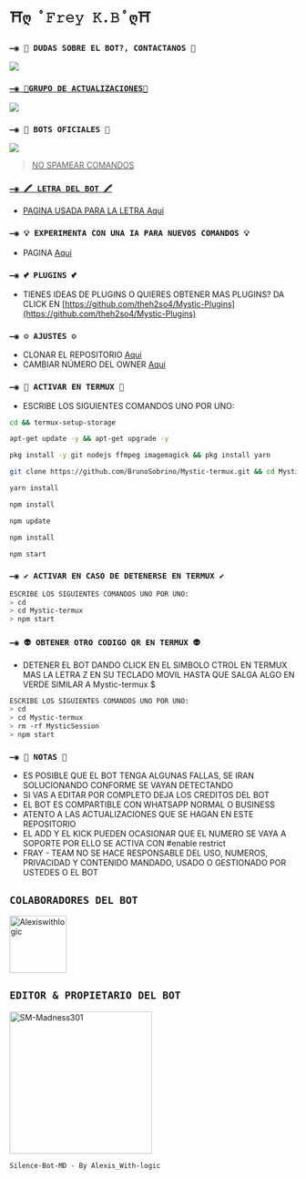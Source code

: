 # `⛩️ღ ﾟ𝙵𝚛𝚎𝚢 𝙺.𝙱 ﾟღ⛩️`

### `—◉ 🏮 DUDAS SOBRE EL BOT?, CONTACTANOS 🏮`
<a href="http://wa.me/5493873084433" target="blank"><img src="https://img.shields.io/badge/SM-MADNESS301_CREADOR-25D366?style=for-the-badge&logo=whatsapp&logoColor=white" />



### `—◉ 🌸GRUPO DE ACTUALIZACIONES🌸`

<a href="https://chat.whatsapp.com/KzlzE9GrT0N0qozx708mYF" target="blank"><img src="https://img.shields.io/badge/GRUPO_DE_ACTUALIZACIONES-25D366?style=for-the-badge&logo=whatsapp&logoColor=white" />
</a>

### `—◉ 🤖 BOTS OFICIALES 🤖`

<a href="https://api.whatsapp.com/send/?phone=855388427104&text&type=phone_number&app_absent=0" target="blank"><img src="https://img.shields.io/badge/BOT-OFICIAL.1-25D366?style=for-the-badge&logo=whatsapp&logoColor=white" />

 > NO SPAMEAR COMANDOS

### `—◉ 🖍 LETRA DEL BOT 🖍`
- PAGINA USADA PARA LA LETRA [Aqui](https://smiley.cool/es/weirdmaker.php)

### `—◉ 💡 EXPERIMENTA CON UNA IA PARA NUEVOS COMANDOS 💡`
- PAGINA [Aqui](https://beta.openai.com/playground)

### `—◉ 💕 PLUGINS 💕`
- TIENES IDEAS DE PLUGINS O QUIERES OBTENER MAS PLUGINS? DA CLICK EN [https://github.com/theh2so4/Mystic-Plugins](https://github.com/theh2so4/Mystic-Plugins)

### `—◉ ⚙️ AJUSTES ⚙️`
- CLONAR EL REPOSITORIO [Aqui](https://github.com/BrunoSobrino/TheMystic-Bot-MD/fork)
- CAMBIAR NÚMERO DEL OWNER [Aqui](https://github.com/BrunoSobrino/TheMystic-Bot-MD/blob/master/config.js)

### `—◉ 👾 ACTIVAR EN TERMUX 👾` 
- ESCRIBE LOS SIGUIENTES COMANDOS UNO POR UNO:
```bash
cd && termux-setup-storage
```

```bash
apt-get update -y && apt-get upgrade -y
```

```bash
pkg install -y git nodejs ffmpeg imagemagick && pkg install yarn
```

```bash
git clone https://github.com/BrunoSobrino/Mystic-termux.git && cd Mystic-termux
```

```bash
yarn install
```

```bash
npm install
```

```bash
npm update
```

```bash
npm install
```

```bash
npm start
```

### `—◉ ✔️ ACTIVAR EN CASO DE DETENERSE EN TERMUX ✔️`
```bash
ESCRIBE LOS SIGUIENTES COMANDOS UNO POR UNO:
> cd 
> cd Mystic-termux
> npm start
```

### `—◉ 👽 OBTENER OTRO CODIGO QR EN TERMUX 👽`
- DETENER EL BOT DANDO CLICK EN EL SIMBOLO CTROL EN TERMUX MAS LA LETRA Z EN SU TECLADO MOVIL HASTA QUE SALGA ALGO EN VERDE SIMILAR A Mystic-termux $  
```bash
ESCRIBE LOS SIGUIENTES COMANDOS UNO POR UNO:
> cd 
> cd Mystic-termux
> rm -rf MysticSession
> npm start
```
### `—◉ 📝 NOTAS 📝`
- ES POSIBLE QUE EL BOT TENGA ALGUNAS FALLAS, SE IRAN SOLUCIONANDO CONFORME SE VAYAN DETECTANDO
- SI VAS A EDITAR POR COMPLETO DEJA LOS CREDITOS DEL BOT 
- EL BOT ES COMPARTIBLE CON WHATSAPP NORMAL O BUSINESS
- ATENTO A LAS ACTUALIZACIONES QUE SE HAGAN EN ESTE REPOSITORIO
- EL ADD Y EL KICK PUEDEN OCASIONAR QUE EL NUMERO SE VAYA A SOPORTE POR ELLO SE ACTIVA CON #enable restrict 
- FRAY - TEAM NO SE HACE RESPONSABLE DEL USO, NUMEROS, PRIVACIDAD Y CONTENIDO MANDADO, USADO O GESTIONADO POR USTEDES O EL BOT

## `COLABORADORES DEL BOT` 
<a href="https://github.com/Alexiswithlogic"><img src="https://github.com/Alexiswithlogic.png" width="100" height="100" alt="Alexiswithlogic"/></a>

## `EDITOR & PROPIETARIO DEL BOT` 
<a href="https://github.com/SM-Madness301"><img src="https://github.com/SM-Madness301.png" width="250" height="250" alt="SM-Madness301"/></a>
  
`Silence-Bot-MD - By Alexis_With-logic`
